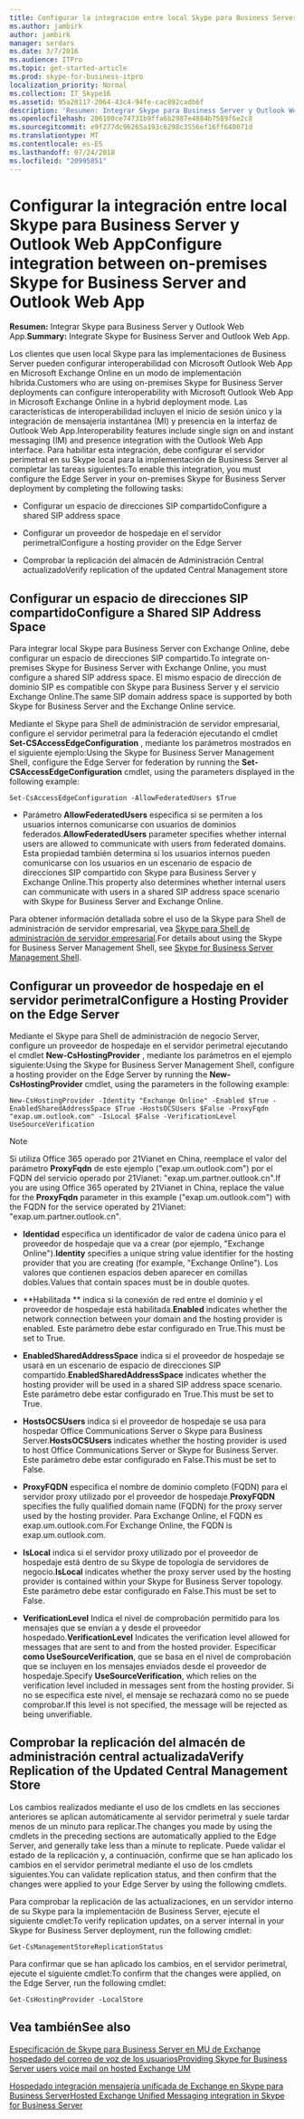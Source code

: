 ```yaml
---
title: Configurar la integración entre local Skype para Business Server y Outlook Web App
ms.author: jambirk
author: jambirk
manager: serdars
ms.date: 3/7/2016
ms.audience: ITPro
ms.topic: get-started-article
ms.prod: skype-for-business-itpro
localization_priority: Normal
ms.collection: IT_Skype16
ms.assetid: 95a20117-2064-43c4-94fe-cac892cadb6f
description: 'Resumen: Integrar Skype para Business Server y Outlook Web App.'
ms.openlocfilehash: 206100ce74731b9ffa6b2987e4884b7589f6e2c8
ms.sourcegitcommit: e9f277dc96265a193c6298c3556ef16ff640071d
ms.translationtype: MT
ms.contentlocale: es-ES
ms.lasthandoff: 07/24/2018
ms.locfileid: "20995851"
---
```

# <a name="configure-integration-between-on-premises-skype-for-business-server-and-outlook-web-app"></a><span data-ttu-id="317b8-103">Configurar la integración entre local Skype para Business Server y Outlook Web App</span><span class="sxs-lookup"><span data-stu-id="317b8-103">Configure integration between on-premises Skype for Business Server and Outlook Web App</span></span>
 
<span data-ttu-id="317b8-104">**Resumen:** Integrar Skype para Business Server y Outlook Web App.</span><span class="sxs-lookup"><span data-stu-id="317b8-104">**Summary:** Integrate Skype for Business Server and Outlook Web App.</span></span>
  
<span data-ttu-id="317b8-105">Los clientes que usen local Skype para las implementaciones de Business Server pueden configurar interoperabilidad con Microsoft Outlook Web App en Microsoft Exchange Online en un modo de implementación híbrida.</span><span class="sxs-lookup"><span data-stu-id="317b8-105">Customers who are using on-premises Skype for Business Server deployments can configure interoperability with Microsoft Outlook Web App in Microsoft Exchange Online in a hybrid deployment mode.</span></span> <span data-ttu-id="317b8-106">Las características de interoperabilidad incluyen el inicio de sesión único y la integración de mensajería instantánea (MI) y presencia en la interfaz de Outlook Web App.</span><span class="sxs-lookup"><span data-stu-id="317b8-106">Interoperability features include single sign on and instant messaging (IM) and presence integration with the Outlook Web App interface.</span></span> <span data-ttu-id="317b8-107">Para habilitar esta integración, debe configurar el servidor perimetral en su Skype local para la implementación de Business Server al completar las tareas siguientes:</span><span class="sxs-lookup"><span data-stu-id="317b8-107">To enable this integration, you must configure the Edge Server in your on-premises Skype for Business Server deployment by completing the following tasks:</span></span> 
  
- <span data-ttu-id="317b8-108">Configurar un espacio de direcciones SIP compartido</span><span class="sxs-lookup"><span data-stu-id="317b8-108">Configure a shared SIP address space</span></span>
    
- <span data-ttu-id="317b8-109">Configurar un proveedor de hospedaje en el servidor perimetral</span><span class="sxs-lookup"><span data-stu-id="317b8-109">Configure a hosting provider on the Edge Server</span></span>
    
- <span data-ttu-id="317b8-110">Comprobar la replicación del almacén de Administración Central actualizado</span><span class="sxs-lookup"><span data-stu-id="317b8-110">Verify replication of the updated Central Management store</span></span>
    
## <a name="configure-a-shared-sip-address-space"></a><span data-ttu-id="317b8-111">Configurar un espacio de direcciones SIP compartido</span><span class="sxs-lookup"><span data-stu-id="317b8-111">Configure a Shared SIP Address Space</span></span>

<span data-ttu-id="317b8-112">Para integrar local Skype para Business Server con Exchange Online, debe configurar un espacio de direcciones SIP compartido.</span><span class="sxs-lookup"><span data-stu-id="317b8-112">To integrate on-premises Skype for Business Server with Exchange Online, you must configure a shared SIP address space.</span></span> <span data-ttu-id="317b8-113">El mismo espacio de dirección de dominio SIP es compatible con Skype para Business Server y el servicio Exchange Online.</span><span class="sxs-lookup"><span data-stu-id="317b8-113">The same SIP domain address space is supported by both Skype for Business Server and the Exchange Online service.</span></span>
  
<span data-ttu-id="317b8-114">Mediante el Skype para Shell de administración de servidor empresarial, configure el servidor perimetral para la federación ejecutando el cmdlet **Set-CSAccessEdgeConfiguration** , mediante los parámetros mostrados en el siguiente ejemplo:</span><span class="sxs-lookup"><span data-stu-id="317b8-114">Using the Skype for Business Server Management Shell, configure the Edge Server for federation by running the **Set-CSAccessEdgeConfiguration** cmdlet, using the parameters displayed in the following example:</span></span>
  
```
Set-CsAccessEdgeConfiguration -AllowFederatedUsers $True
```

- <span data-ttu-id="317b8-115">Parámetro **AllowFederatedUsers** especifica si se permiten a los usuarios internos comunicarse con usuarios de dominios federados.</span><span class="sxs-lookup"><span data-stu-id="317b8-115">**AllowFederatedUsers** parameter specifies whether internal users are allowed to communicate with users from federated domains.</span></span> <span data-ttu-id="317b8-116">Esta propiedad también determina si los usuarios internos pueden comunicarse con los usuarios en un escenario de espacio de direcciones SIP compartido con Skype para Business Server y Exchange Online.</span><span class="sxs-lookup"><span data-stu-id="317b8-116">This property also determines whether internal users can communicate with users in a shared SIP address space scenario with Skype for Business Server and Exchange Online.</span></span>
    
<span data-ttu-id="317b8-117">Para obtener información detallada sobre el uso de la Skype para Shell de administración de servidor empresarial, vea [Skype para Shell de administración de servidor empresarial](../../manage/management-shell.md).</span><span class="sxs-lookup"><span data-stu-id="317b8-117">For details about using the Skype for Business Server Management Shell, see [Skype for Business Server Management Shell](../../manage/management-shell.md).</span></span>
  
## <a name="configure-a-hosting-provider-on-the-edge-server"></a><span data-ttu-id="317b8-118">Configurar un proveedor de hospedaje en el servidor perimetral</span><span class="sxs-lookup"><span data-stu-id="317b8-118">Configure a Hosting Provider on the Edge Server</span></span>

<span data-ttu-id="317b8-119">Mediante el Skype para Shell de administración de negocio Server, configure un proveedor de hospedaje en el servidor perimetral ejecutando el cmdlet **New-CsHostingProvider** , mediante los parámetros en el ejemplo siguiente:</span><span class="sxs-lookup"><span data-stu-id="317b8-119">Using the Skype for Business Server Management Shell, configure a hosting provider on the Edge Server by running the **New-CsHostingProvider** cmdlet, using the parameters in the following example:</span></span>
  
```
New-CsHostingProvider -Identity "Exchange Online" -Enabled $True -EnabledSharedAddressSpace $True -HostsOCSUsers $False -ProxyFqdn "exap.um.outlook.com" -IsLocal $False -VerificationLevel UseSourceVerification
```

> [!NOTE]
> <span data-ttu-id="317b8-120">Si utiliza Office 365 operado por 21Vianet en China, reemplace el valor del parámetro **ProxyFqdn** de este ejemplo ("exap.um.outlook.com") por el FQDN del servicio operado por 21Vianet: "exap.um.partner.outlook.cn".</span><span class="sxs-lookup"><span data-stu-id="317b8-120">If you are using Office 365 operated by 21Vianet in China, replace the value for the **ProxyFqdn** parameter in this example ("exap.um.outlook.com") with the FQDN for the service operated by 21Vianet: "exap.um.partner.outlook.cn".</span></span>
  
- <span data-ttu-id="317b8-121">**Identidad** especifica un identificador de valor de cadena único para el proveedor de hospedaje que va a crear (por ejemplo, "Exchange Online").</span><span class="sxs-lookup"><span data-stu-id="317b8-121">**Identity** specifies a unique string value identifier for the hosting provider that you are creating (for example, "Exchange Online").</span></span> <span data-ttu-id="317b8-122">Los valores que contienen espacios deben aparecer en comillas dobles.</span><span class="sxs-lookup"><span data-stu-id="317b8-122">Values that contain spaces must be in double quotes.</span></span>
    
- <span data-ttu-id="317b8-123">**Habilitada ** indica si la conexión de red entre el dominio y el proveedor de hospedaje está habilitada.</span><span class="sxs-lookup"><span data-stu-id="317b8-123">**Enabled** indicates whether the network connection between your domain and the hosting provider is enabled.</span></span> <span data-ttu-id="317b8-124">Este parámetro debe estar configurado en True.</span><span class="sxs-lookup"><span data-stu-id="317b8-124">This must be set to True.</span></span>
    
- <span data-ttu-id="317b8-125">**EnabledSharedAddressSpace** indica si el proveedor de hospedaje se usará en un escenario de espacio de direcciones SIP compartido.</span><span class="sxs-lookup"><span data-stu-id="317b8-125">**EnabledSharedAddressSpace** indicates whether the hosting provider will be used in a shared SIP address space scenario.</span></span> <span data-ttu-id="317b8-126">Este parámetro debe estar configurado en True.</span><span class="sxs-lookup"><span data-stu-id="317b8-126">This must be set to True.</span></span>
    
- <span data-ttu-id="317b8-127">**HostsOCSUsers** indica si el proveedor de hospedaje se usa para hospedar Office Communications Server o Skype para Business Server.</span><span class="sxs-lookup"><span data-stu-id="317b8-127">**HostsOCSUsers** indicates whether the hosting provider is used to host Office Communications Server or Skype for Business Server.</span></span> <span data-ttu-id="317b8-128">Este parámetro debe estar configurado en False.</span><span class="sxs-lookup"><span data-stu-id="317b8-128">This must be set to False.</span></span>
    
- <span data-ttu-id="317b8-129">**ProxyFQDN** especifica el nombre de dominio completo (FQDN) para el servidor proxy utilizado por el proveedor de hospedaje.</span><span class="sxs-lookup"><span data-stu-id="317b8-129">**ProxyFQDN** specifies the fully qualified domain name (FQDN) for the proxy server used by the hosting provider.</span></span> <span data-ttu-id="317b8-130">Para Exchange Online, el FQDN es exap.um.outlook.com.</span><span class="sxs-lookup"><span data-stu-id="317b8-130">For Exchange Online, the FQDN is exap.um.outlook.com.</span></span>
    
- <span data-ttu-id="317b8-131">**IsLocal** indica si el servidor proxy utilizado por el proveedor de hospedaje está dentro de su Skype de topología de servidores de negocio.</span><span class="sxs-lookup"><span data-stu-id="317b8-131">**IsLocal** indicates whether the proxy server used by the hosting provider is contained within your Skype for Business Server topology.</span></span> <span data-ttu-id="317b8-132">Este parámetro debe estar configurado en False.</span><span class="sxs-lookup"><span data-stu-id="317b8-132">This must be set to False.</span></span>
    
- <span data-ttu-id="317b8-133">**VerificationLevel** Indica el nivel de comprobación permitido para los mensajes que se envían a y desde el proveedor hospedado.</span><span class="sxs-lookup"><span data-stu-id="317b8-133">**VerificationLevel** Indicates the verification level allowed for messages that are sent to and from the hosted provider.</span></span> <span data-ttu-id="317b8-134">Especificar **como UseSourceVerification**, que se basa en el nivel de comprobación que se incluyen en los mensajes enviados desde el proveedor de hospedaje.</span><span class="sxs-lookup"><span data-stu-id="317b8-134">Specify **UseSourceVerification**, which relies on the verification level included in messages sent from the hosting provider.</span></span> <span data-ttu-id="317b8-135">Si no se especifica este nivel, el mensaje se rechazará como no se puede comprobar.</span><span class="sxs-lookup"><span data-stu-id="317b8-135">If this level is not specified, the message will be rejected as being unverifiable.</span></span>
    
## <a name="verify-replication-of-the-updated-central-management-store"></a><span data-ttu-id="317b8-136">Comprobar la replicación del almacén de administración central actualizada</span><span class="sxs-lookup"><span data-stu-id="317b8-136">Verify Replication of the Updated Central Management Store</span></span>

<span data-ttu-id="317b8-137">Los cambios realizados mediante el uso de los cmdlets en las secciones anteriores se aplican automáticamente al servidor perimetral y suele tardar menos de un minuto para replicar.</span><span class="sxs-lookup"><span data-stu-id="317b8-137">The changes you made by using the cmdlets in the preceding sections are automatically applied to the Edge Server, and generally take less than a minute to replicate.</span></span> <span data-ttu-id="317b8-138">Puede validar el estado de la replicación y, a continuación, confirme que se han aplicado los cambios en el servidor perimetral mediante el uso de los cmdlets siguientes.</span><span class="sxs-lookup"><span data-stu-id="317b8-138">You can validate replication status, and then confirm that the changes were applied to your Edge Server by using the following cmdlets.</span></span>
  
<span data-ttu-id="317b8-139">Para comprobar la replicación de las actualizaciones, en un servidor interno de su Skype para la implementación de Business Server, ejecute el siguiente cmdlet:</span><span class="sxs-lookup"><span data-stu-id="317b8-139">To verify replication updates, on a server internal in your Skype for Business Server deployment, run the following cmdlet:</span></span>
  
```
Get-CsManagementStoreReplicationStatus
```

<span data-ttu-id="317b8-140">Para confirmar que se han aplicado los cambios, en el servidor perimetral, ejecute el siguiente cmdlet:</span><span class="sxs-lookup"><span data-stu-id="317b8-140">To confirm that the changes were applied, on the Edge Server, run the following cmdlet:</span></span>
  
```
Get-CsHostingProvider -LocalStore
```

## <a name="see-also"></a><span data-ttu-id="317b8-141">Vea también</span><span class="sxs-lookup"><span data-stu-id="317b8-141">See also</span></span>

[<span data-ttu-id="317b8-142">Especificación de Skype para Business Server en MU de Exchange hospedado del correo de voz de los usuarios</span><span class="sxs-lookup"><span data-stu-id="317b8-142">Providing Skype for Business Server users voice mail on hosted Exchange UM</span></span>](http://technet.microsoft.com/library/306d3fb5-231b-4f0b-b8d8-0d9083b5ed77.aspx)
  
[<span data-ttu-id="317b8-143">Hospedado integración mensajería unificada de Exchange en Skype para Business Server</span><span class="sxs-lookup"><span data-stu-id="317b8-143">Hosted Exchange Unified Messaging integration in Skype for Business Server</span></span>](http://technet.microsoft.com/library/f4de0165-da3b-499e-98fc-28ddd0db02d5.aspx)